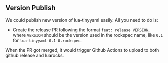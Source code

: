 ## Version Publish

We could publish new version of lua-tinyyaml easily. All you need to do is:

- Create the release PR following the format `feat: release VERSION`, where `VERSION` should be the version used in the rockspec name, like `0.1` for `lua-tinyyaml-0.1-0.rockspec`.

When the PR got merged, it would trigger Github Actions to upload to both github release and luarocks.
